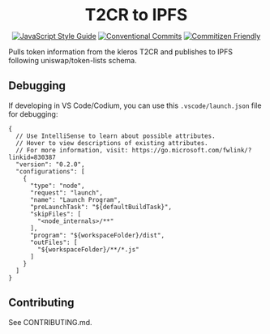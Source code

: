 <p align="center">
  <b style="font-size: 32px;">T2CR to IPFS</b>
</p>

<p align="center">
  <a href="https://standardjs.com"><img src="https://img.shields.io/badge/code_style-standard-brightgreen.svg" alt="JavaScript Style Guide"></a>
  <a href="https://conventionalcommits.org"><img src="https://img.shields.io/badge/Conventional%20Commits-1.0.0-yellow.svg" alt="Conventional Commits"></a>
  <a href="http://commitizen.github.io/cz-cli/"><img src="https://img.shields.io/badge/commitizen-friendly-brightgreen.svg" alt="Commitizen Friendly"></a>
</p>

Pulls token information from the kleros T2CR and publishes to IPFS following uniswap/token-lists schema.

## Debugging

If developing in VS Code/Codium, you can use this `.vscode/launch.json` file for debugging:

```
{
  // Use IntelliSense to learn about possible attributes.
  // Hover to view descriptions of existing attributes.
  // For more information, visit: https://go.microsoft.com/fwlink/?linkid=830387
  "version": "0.2.0",
  "configurations": [
    {
      "type": "node",
      "request": "launch",
      "name": "Launch Program",
      "preLaunchTask": "${defaultBuildTask}",
      "skipFiles": [
        "<node_internals>/**"
      ],
      "program": "${workspaceFolder}/dist",
      "outFiles": [
        "${workspaceFolder}/**/*.js"
      ]
    }
  ]
}
```

## Contributing

See CONTRIBUTING.md.